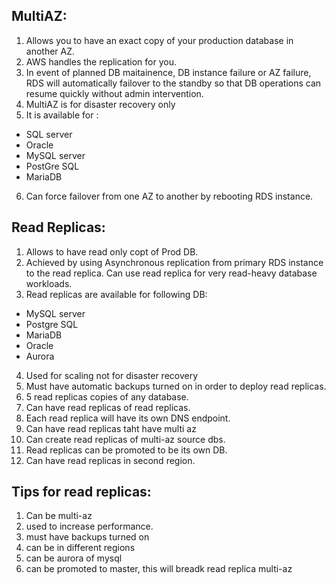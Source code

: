 ## MultiAZ:

1. Allows you to have an exact copy of your production database in another AZ.
2. AWS handles the replication for you.
3. In event of planned DB maitainence, DB instance failure or AZ failure, RDS will automatically failover to the standby so that DB operations can resume quickly without admin intervention.
4. MultiAZ is for disaster recovery only
5. It is available for :
 - SQL server
 - Oracle
 - MySQL server
 - PostGre SQL
 - MariaDB
6. Can force failover from one AZ to another by rebooting RDS instance.


## Read Replicas:

1. Allows to have read only copt of Prod DB.
2. Achieved by using Asynchronous replication from primary RDS instance to the read replica. Can use read replica for very read-heavy database workloads.
3. Read replicas are available for following DB:
 - MySQL server
 - Postgre SQL
 - MariaDB
 - Oracle
 - Aurora
4. Used for scaling not for disaster recovery
5. Must have automatic backups turned on in order to deploy read replicas.
6. 5 read replicas copies of any database.
7. Can have read replicas of read replicas.
8. Each read replica will have its own DNS endpoint.
9. Can have read replicas taht have multi az
10. Can create read replicas of multi-az source dbs.
11. Read replicas can be promoted to be its own DB.
12. Can  have read replicas in second region.

## Tips for read replicas:

1. Can be multi-az
2. used to increase performance.
3. must have backups turned on
4. can be in different regions
5. can be aurora of mysql
6. can be promoted to master, this will breadk read replica multi-az

